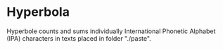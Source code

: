 # Hyperbola
Hyperbole counts and sums individually International Phonetic Alphabet (IPA) characters in texts placed in folder "./paste".
